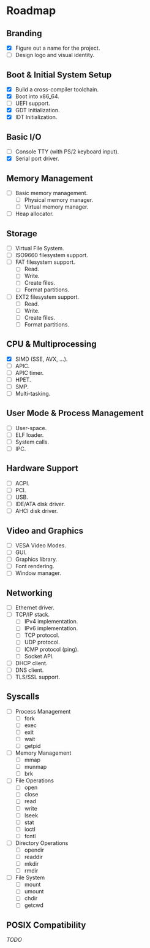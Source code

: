 # Roadmap

## Branding
- [x] Figure out a name for the project.
- [ ] Design logo and visual identity.

## Boot & Initial System Setup
- [x] Build a cross-compiler toolchain.
- [x] Boot into x86_64.
- [ ] UEFI support.
- [x] GDT Initialization.
- [x] IDT Initialization.

## Basic I/O
- [ ] Console TTY (with PS/2 keyboard input).
- [x] Serial port driver.

## Memory Management
- [ ] Basic memory management.
  - [ ] Physical memory manager.
  - [ ] Virtual memory manager.
- [ ] Heap allocator.

## Storage
- [ ] Virtual File System.
- [ ] ISO9660 filesystem support.
- [ ] FAT filesystem support.
  - [ ] Read.
  - [ ] Write.
  - [ ] Create files.
  - [ ] Format partitions.
- [ ] EXT2 filesystem support.
  - [ ] Read.
  - [ ] Write.
  - [ ] Create files.
  - [ ] Format partitions.

## CPU & Multiprocessing
- [x] SIMD (SSE, AVX, ...).
- [ ] APIC.
- [ ] APIC timer.
- [ ] HPET.
- [ ] SMP.
- [ ] Multi-tasking.

## User Mode & Process Management
- [ ] User-space.
- [ ] ELF loader.
- [ ] System calls.
- [ ] IPC.

## Hardware Support
- [ ] ACPI.
- [ ] PCI.
- [ ] USB.
- [ ] IDE/ATA disk driver.
- [ ] AHCI disk driver.

## Video and Graphics
- [ ] VESA Video Modes.
- [ ] GUI.
- [ ] Graphics library.
- [ ] Font rendering.
- [ ] Window manager.

## Networking
- [ ] Ethernet driver.
- [ ] TCP/IP stack.
  - [ ] IPv4 implementation.
  - [ ] IPv6 implementation.
  - [ ] TCP protocol.
  - [ ] UDP protocol.
  - [ ] ICMP protocol (ping).
  - [ ] Socket API.
- [ ] DHCP client.
- [ ] DNS client.
- [ ] TLS/SSL support.

## Syscalls
- [ ] Process Management
  - [ ] fork
  - [ ] exec
  - [ ] exit
  - [ ] wait
  - [ ] getpid
- [ ] Memory Management
  - [ ] mmap
  - [ ] munmap
  - [ ] brk
- [ ] File Operations
  - [ ] open
  - [ ] close
  - [ ] read
  - [ ] write
  - [ ] lseek
  - [ ] stat
  - [ ] ioctl
  - [ ] fcntl
- [ ] Directory Operations
  - [ ] opendir
  - [ ] readdir
  - [ ] mkdir
  - [ ] rmdir
- [ ] File System
  - [ ] mount
  - [ ] umount
  - [ ] chdir
  - [ ] getcwd

## POSIX Compatibility
_TODO_
